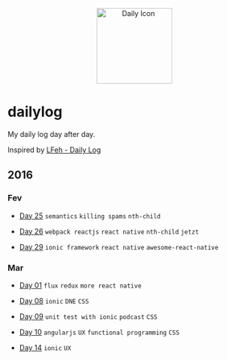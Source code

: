 <p align="center">
  <img src="http://simpleicon.com/wp-content/uploads/Calendar-Time.png" alt="Daily Icon" width="150" />
</p>

# dailylog

My daily log day after day.

Inspired by [LFeh - Daily Log](https://github.com/LFeh/dailylog/)

## 2016 

### Fev

- [Day 25](https://github.com/mauriciojunior/dailylog/blob/master/log/02-25-2016.md) `semantics` `killing spams` `nth-child`

- [Day 26](https://github.com/mauriciojunior/dailylog/blob/master/log/02-26-2016.md) `webpack reactjs` `react native` `nth-child` `jetzt`

- [Day 29](https://github.com/mauriciojunior/dailylog/blob/master/log/02-29-2016.md) `ionic framework` `react native` `awesome-react-native`

### Mar

- [Day 01](https://github.com/mauriciojunior/dailylog/blob/master/log/03-01-2016.md) `flux` `redux` `more react native` 

- [Day 08](https://github.com/mauriciojunior/dailylog/blob/master/log/03-08-2016.md) `ionic` `DNE` `CSS`

- [Day 09](https://github.com/mauriciojunior/dailylog/blob/master/log/03-09-2016.md) `unit test with ionic` `podcast` `CSS`

- [Day 10](https://github.com/mauriciojunior/dailylog/blob/master/log/03-09-2016.md) `angularjs` `UX` `functional programming` `CSS`

- [Day 14](https://github.com/mauriciojunior/dailylog/blob/master/log/03-09-2016.md) `ionic` `UX`